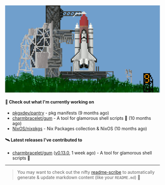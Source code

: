 ![](https://raw.githubusercontent.com/penguwin/penguwin/master/assets/shuttle.gif)

#### 🚀 Check out what I'm currently working on

- [pkgxdev/pantry](https://github.com/pkgxdev/pantry) - pkg manifests (9 months ago)
- [charmbracelet/gum](https://github.com/charmbracelet/gum) - A tool for glamorous shell scripts 🎀 (10 months ago)
- [NixOS/nixpkgs](https://github.com/NixOS/nixpkgs) - Nix Packages collection &amp; NixOS (10 months ago)

#### 🛰️ Latest releases I've contributed to

- [charmbracelet/gum](https://github.com/charmbracelet/gum) ([v0.13.0](https://github.com/charmbracelet/gum/releases/tag/v0.13.0), 1 week ago) - A tool for glamorous shell scripts 🎀

---

> You may want to check out the nifty [readme-scribe](https://github.com/muesli/readme-scribe) to automatically generate & update markdown content (like your `README.md`) 🔭
